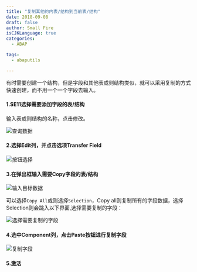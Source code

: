 ```yaml
---
title: "复制其他的内表/结构到当前表/结构"
date: 2018-09-08
draft: false
author: Small Fire
isCJKLanguage: true
categories: 
  - ABAP

tags: 
  - abaputils

---
```




​	有时需要创建一个结构，但是字段和其他表或则结构类似，就可以采用复制的方式快速创建，而不用一个一个字段去输入。

#### 1.SE11选择需要添加字段的表/结构

输入表或则结构的名称，点击修改。

![查询数据](/images/ABAP/copyfield1.png)

#### 2.选择Edit列，并点击选项Transfer Field

![按钮选择](/images/ABAP/copyfield2.png)

#### 3.在弹出框输入需要Copy字段的表/结构

![输入目标数据](/images/ABAP/copyfield3.png)

可以选择`Copy All`或则选择`Selection`，Copy all则复制所有的字段数据，选择Selection则会跳入以下界面,选择需要复制的字段：

![选择需要复制的字段](/images/ABAP/copyfield4.png)

#### 4.选中Component列，点击Paste按钮进行复制字段

![复制字段](/images/ABAP/copyfield5.png)

#### 5.激活